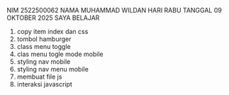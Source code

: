 NIM 2522500062
NAMA MUHAMMAD WILDAN 
HARI RABU TANGGAL 09 OKTOBER 2025 SAYA BELAJAR<ol>
<li>copy item index dan css</li>
<li>tombol hamburger</li>
<li>class menu toggle</li>
<li>clas menu togle mode mobile</li>
<li>styling nav mobile</li>
<li>styling nav menu mobile</li>
<li>membuat file js</li>
<li>interaksi javascript</li>